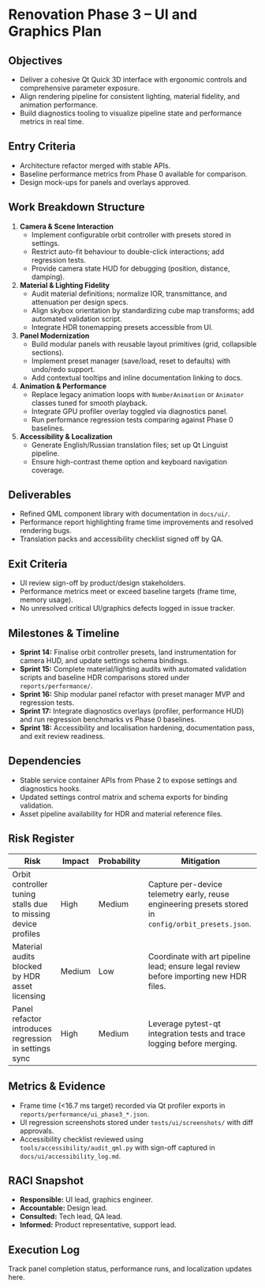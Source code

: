 # Renovation Phase 3 – UI and Graphics Plan

## Objectives
- Deliver a cohesive Qt Quick 3D interface with ergonomic controls and comprehensive parameter exposure.
- Align rendering pipeline for consistent lighting, material fidelity, and animation performance.
- Build diagnostics tooling to visualize pipeline state and performance metrics in real time.

## Entry Criteria
- Architecture refactor merged with stable APIs.
- Baseline performance metrics from Phase 0 available for comparison.
- Design mock-ups for panels and overlays approved.

## Work Breakdown Structure
1. **Camera & Scene Interaction**
   - Implement configurable orbit controller with presets stored in settings.
   - Restrict auto-fit behaviour to double-click interactions; add regression tests.
   - Provide camera state HUD for debugging (position, distance, damping).
2. **Material & Lighting Fidelity**
   - Audit material definitions; normalize IOR, transmittance, and attenuation per design specs.
   - Align skybox orientation by standardizing cube map transforms; add automated validation script.
   - Integrate HDR tonemapping presets accessible from UI.
3. **Panel Modernization**
   - Build modular panels with reusable layout primitives (grid, collapsible sections).
   - Implement preset manager (save/load, reset to defaults) with undo/redo support.
   - Add contextual tooltips and inline documentation linking to docs.
4. **Animation & Performance**
   - Replace legacy animation loops with `NumberAnimation` or `Animator` classes tuned for smooth playback.
   - Integrate GPU profiler overlay toggled via diagnostics panel.
   - Run performance regression tests comparing against Phase 0 baselines.
5. **Accessibility & Localization**
   - Generate English/Russian translation files; set up Qt Linguist pipeline.
   - Ensure high-contrast theme option and keyboard navigation coverage.

## Deliverables
- Refined QML component library with documentation in `docs/ui/`.
- Performance report highlighting frame time improvements and resolved rendering bugs.
- Translation packs and accessibility checklist signed off by QA.

## Exit Criteria
- UI review sign-off by product/design stakeholders.
- Performance metrics meet or exceed baseline targets (frame time, memory usage).
- No unresolved critical UI/graphics defects logged in issue tracker.

## Milestones & Timeline
- **Sprint 14:** Finalise orbit controller presets, land instrumentation for camera
  HUD, and update settings schema bindings.
- **Sprint 15:** Complete material/lighting audits with automated validation
  scripts and baseline HDR comparisons stored under `reports/performance/`.
- **Sprint 16:** Ship modular panel refactor with preset manager MVP and
  regression tests.
- **Sprint 17:** Integrate diagnostics overlays (profiler, performance HUD) and
  run regression benchmarks vs Phase 0 baselines.
- **Sprint 18:** Accessibility and localisation hardening, documentation pass,
  and exit review readiness.

## Dependencies
- Stable service container APIs from Phase 2 to expose settings and diagnostics
  hooks.
- Updated settings control matrix and schema exports for binding validation.
- Asset pipeline availability for HDR and material reference files.

## Risk Register
| Risk | Impact | Probability | Mitigation |
| --- | --- | --- | --- |
| Orbit controller tuning stalls due to missing device profiles | High | Medium | Capture per-device telemetry early, reuse engineering presets stored in `config/orbit_presets.json`. |
| Material audits blocked by HDR asset licensing | Medium | Low | Coordinate with art pipeline lead; ensure legal review before importing new HDR files. |
| Panel refactor introduces regression in settings sync | High | Medium | Leverage pytest-qt integration tests and trace logging before merging. |

## Metrics & Evidence
- Frame time (<16.7 ms target) recorded via Qt profiler exports in
  `reports/performance/ui_phase3_*.json`.
- UI regression screenshots stored under `tests/ui/screenshots/` with diff
  approvals.
- Accessibility checklist reviewed using `tools/accessibility/audit_qml.py` with
  sign-off captured in `docs/ui/accessibility_log.md`.

## RACI Snapshot
- **Responsible:** UI lead, graphics engineer.
- **Accountable:** Design lead.
- **Consulted:** Tech lead, QA lead.
- **Informed:** Product representative, support lead.

## Execution Log
Track panel completion status, performance runs, and localization updates here.
